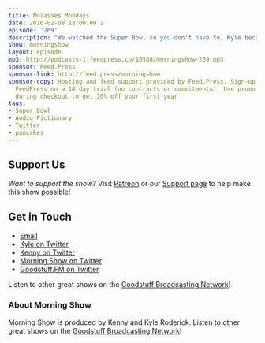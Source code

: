 ```yaml
---
title: Molasses Mondays
date: 2016-02-08 18:00:00 Z
episode: '269'
description: "We watched the Super Bowl so you don't have to, Kyle became a pizza slicer over the weekend, Utah wants you to throw their stuff into lakes, Salads at McDonald's are fatter than fat, We play Audio Pictionary, and more."
show: morningshow
layout: episode
mp3: http://podcasts-1.feedpress.co/10588/morningshow-269.mp3
sponsor: Feed.Press
sponsor-link: http://feed.press/morningshow
sponsor-copy: Hosting and feed support provided by Feed.Press. Sign-up today and try
  FeedPress on a 14 day trial (no contracts or commitments). Use promo code `morningshow`
  during checkout to get 10% off your first year
tags:
- Super Bowl
- Audio Pictionary
- Twitter
- pancakes
---
```


## Support Us
*Want to support the show?* Visit [Patreon](http://patreon.com/morningshow) or our [Support page](http://goodstuff.fm/support) to help make this show possible!

## Get in Touch
* [Email](mailto:kyle@goodstuff.fm)
* [Kyle on Twitter](http://twitter.com/dogburps)
* [Kenny on Twitter](http://twitter.com/pizzarobotics)
* [Morning Show on Twitter](http://twitter.com/morningshowam)
* [Goodstuff.FM on Twitter](http://twitter.com/goodstufffm)

Listen to other great shows on the [Goodstuff Broadcasting Network](http://goodstuff.fm/broadcasts)!

### About Morning Show
Morning Show is produced by Kenny and Kyle Roderick. Listen to other great shows on the [Goodstuff Broadcasting Network](http://goodstuff.fm/)!
